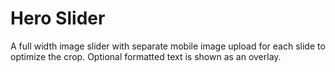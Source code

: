 # Hero Slider

A full width image slider with separate mobile image upload for each slide to optimize the crop. Optional formatted text is shown as an overlay.
